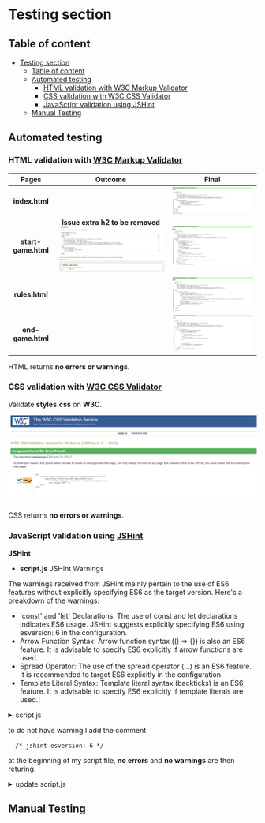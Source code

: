 # Testing section
## Table of content
- [Testing section](#testing-section)
  - [Table of content](#table-of-content)
  - [Automated testing](#automated-testing)
    - [HTML validation with W3C Markup Validator](#html-validation-with-w3c-markup-validator)
    - [CSS validation with W3C CSS Validator](#css-validation-with-w3c-css-validator)
    - [JavaScript validation using JSHint](#javascript-validation-using-jshint)
  - [Manual Testing](#manual-testing)


## Automated testing

 ### HTML validation with [W3C Markup Validator](https://validator.w3.org/)
  |Pages|Outcome|Final|
  |:--:|:--:|:--:|
  |**index.html**||![IndexValidetion](/assets/images/W3C-index.png)|
  |**start-game.html**| **Issue extra h2 to be removed**![StartIssueValidetion](/assets/images/W3C-start-issue.png)|![StartValidetion](/assets/images/W3C-start.png-after.png)|
  |**rules.html**||![RulesValidation](assets/images/W3C-rules.png)|
  |**end-game.html**||![EndGameValidation](assets/images/W3C-end-game.png)|

HTML returns **no errors or warnings**.

  ### CSS validation with [W3C CSS Validator](https://jigsaw.w3.org/css-validator/)

  Validate **styles.css** on **W3C**.

  ![stylesValidation](assets/images/W3C-styles.png)

  CSS returns **no errors or warnings**.

  ### JavaScript validation using [JSHint](https://jshint.com/)

 **JSHint** 

 - **script.js** JSHint Warnings 

The warnings received from JSHint mainly pertain to the use of ES6 features without explicitly specifying ES6 as the target version. Here's a breakdown of the warnings:
-	'const' and 'let' Declarations: The use of const and let declarations indicates ES6 usage. JSHint suggests explicitly specifying ES6 using esversion: 6 in the configuration.
-	Arrow Function Syntax: Arrow function syntax (() => {}) is also an ES6 feature. It is advisable to specify ES6 explicitly if arrow functions are used.
-	Spread Operator: The use of the spread operator (...) is an ES6 feature. It is recommended to target ES6 explicitly in the configuration.
-	Template Literal Syntax: Template literal syntax (backticks) is an ES6 feature. It is advisable to specify ES6 explicitly if template literals are used.|


<details>
<summary>script.js</summary>

![JSHint](assets/images/script-JSHINT.png)

</details>

to do not have warning I add the comment 

      /* jshint esversion: 6 */

at the beginning of my script file, **no errors** and **no warnings** are then returing.

<details>
<summary>update script.js</summary>

![JSHintupdate](assets/images/script-JSHINT-solution.png)

</details>


## Manual Testing